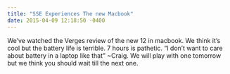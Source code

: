```yaml
---
title: "SSE Experiences The new Macbook"
date: 2015-04-09 12:18:50 -0400
---
```


We’ve watched the Verges review of the new 12 in macbook. We think it’s cool but the battery life is terrible. 7 hours is pathetic. “I don’t want to care about battery in a laptop like that” ~Craig. We will play with one tomorrow but we think you should wait till the next one.
